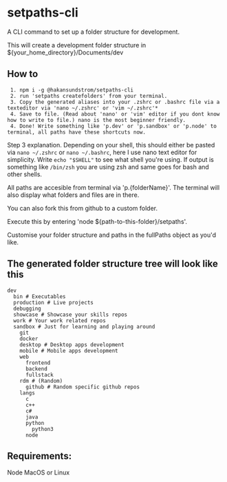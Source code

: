 # setpaths-cli
A CLI command to set up a folder structure for development.

This will create a development folder structure in ${your_home_directory}/Documents/dev

## How to
```
 1. npm i -g @hakansundstrom/setpaths-cli
 2. run 'setpaths createfolders' from your terminal.
 3. Copy the generated aliases into your .zshrc or .bashrc file via a texteditor via 'nano ~/.zshrc' or 'vim ~/.zshrc'*
 4. Save to file. (Read about 'nano' or 'vim' editor if you dont know how to write to file.) nano is the most beginner friendly.
 4. Done! Write something like 'p.dev' or 'p.sandbox' or 'p.node' to terminal, all paths have these shortcuts now.
```

Step 3 explanation. Depending on your shell, this should either be pasted via `nano ~/.zshrc` or `nano ~/.bashrc`, here I use nano text editor for simplicity. Write `echo "$SHELL"` to see what shell you're using. If output is something like `/bin/zsh` you are using zsh and same goes for bash and other shells.

All paths are accesible from terminal via 'p.{folderName}'.
The terminal will also display what folders and files are in there.

You can also fork this from github to a custom folder.

Execute this by entering 'node ${path-to-this-folder}/setpaths'. 

Customise your folder structure and paths in the fullPaths object as you'd like.

## The generated folder structure tree will look like this
````
dev
  bin # Executables
  production # Live projects
  debugging
  showcase # Showcase your skills repos
  work # Your work related repos
  sandbox # Just for learning and playing around
    git
    docker
    desktop # Desktop apps development
    mobile # Mobile apps development
    web
      frontend
      backend
      fullstack
    rdm # (Random)
      github # Random specific github repos
    langs
      c
      c++
      c#
      java
      python
        python3
      node
````

## Requirements:
Node
MacOS or Linux
